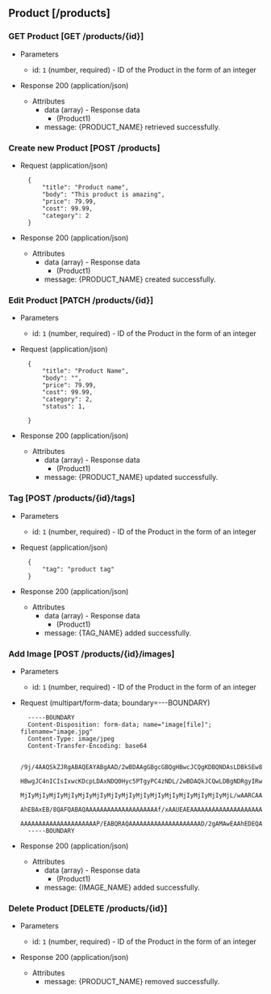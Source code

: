 ## Product [/products]

### GET Product [GET /products/{id}]

+ Parameters
    + id: `1` (number, required) - ID of the Product in the form of an integer

+ Response 200 (application/json)
    + Attributes
        + data (array) - Response data
            + (Product1)
        + message: {PRODUCT_NAME} retrieved successfully.

### Create new Product [POST /products]

+ Request (application/json)

        {
            "title": "Product name",
            "body": "This product is amazing",
            "price": 79.99,
            "cost": 99.99,
            "category": 2
        }

+ Response 200 (application/json)
    + Attributes
        + data (array) - Response data
            + (Product1)
        + message: {PRODUCT_NAME} created successfully.

### Edit Product [PATCH /products/{id}]

+ Parameters
    + id: `1` (number, required) - ID of the Product in the form of an integer

+ Request (application/json)

        {
            "title": "Product Name",
            "body": "",
            "price": 79.99,
            "cost": 99.99,
            "category": 2,
            "status": 1,

        }

+ Response 200 (application/json)
    + Attributes
        + data (array) - Response data
            + (Product1)
        + message: {PRODUCT_NAME} updated successfully.

### Tag [POST /products/{id}/tags]

+ Parameters
    + id: `1` (number, required) - ID of the Product in the form of an integer

+ Request (application/json)

        {
            "tag": "product tag"
        }

+ Response 200 (application/json)
    + Attributes
        + data (array) - Response data
            + (Product1)
        + message: {TAG_NAME} added successfully.

### Add Image [POST /products/{id}/images]

+ Parameters
    + id: `1` (number, required) - ID of the Product in the form of an integer

+ Request (multipart/form-data; boundary=---BOUNDARY)

        -----BOUNDARY
        Content-Disposition: form-data; name="image[file]"; filename="image.jpg"
        Content-Type: image/jpeg
        Content-Transfer-Encoding: base64

        /9j/4AAQSkZJRgABAQEAYABgAAD/2wBDAAgGBgcGBQgHBwcJCQgKDBQNDAsLDBkSEw8UHRofHh0a
        HBwgJC4nICIsIxwcKDcpLDAxNDQ0Hyc5PTgyPC4zNDL/2wBDAQkJCQwLDBgNDRgyIRwhMjIyMjIy
        MjIyMjIyMjIyMjIyMjIyMjIyMjIyMjIyMjIyMjIyMjIyMjIyMjIyMjIyMjL/wAARCAABAAEDASIA
        AhEBAxEB/8QAFQABAQAAAAAAAAAAAAAAAAAAAAf/xAAUEAEAAAAAAAAAAAAAAAAAAAAA/8QAFAEB
        AAAAAAAAAAAAAAAAAAAAAP/EABQRAQAAAAAAAAAAAAAAAAAAAAD/2gAMAwEAAhEDEQA/AL+AD//Z
        -----BOUNDARY

+ Response 200 (application/json)
    + Attributes
        + data (array) - Response data
            + (Product1)
        + message: {IMAGE_NAME} added successfully.

### Delete Product [DELETE /products/{id}]

+ Parameters
    + id: `1` (number, required) - ID of the Product in the form of an integer

+ Response 200 (application/json)
    + Attributes
        + message: {PRODUCT_NAME} removed successfully.